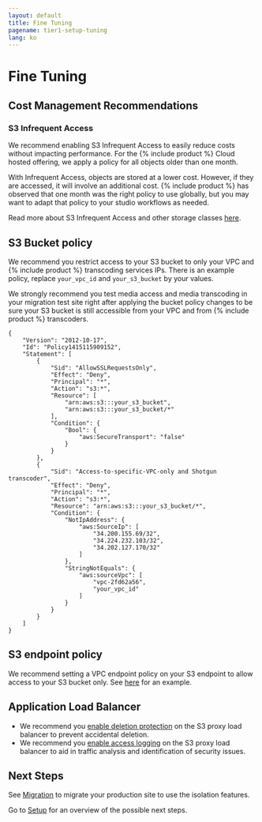 ```yaml
---
layout: default
title: Fine Tuning
pagename: tier1-setup-tuning
lang: ko
---
```


# Fine Tuning

## Cost Management Recommendations

### S3 Infrequent Access

We recommend enabling S3 Infrequent Access to easily reduce costs without impacting performance. For the {% include product %} Cloud hosted offering, we apply a policy for all objects older than one month.

With Infrequent Access, objects are stored at a lower cost. However, if they are accessed, it will involve an additional cost. {% include product %} has observed that one month was the right policy to use globally, but you may want to adapt that policy to your studio workflows as needed.

Read more about S3 Infrequent Access and other storage classes [here](https://aws.amazon.com/s3/storage-classes/).

## S3 Bucket policy

We recommend you restrict access to your S3 bucket to only your VPC and {% include product %} transcoding services IPs. There is an example policy, replace `your_vpc_id` and `your_s3_bucket` by your values.

We strongly recommend you test media access and media transcoding in your migration test site right after applying the bucket policy changes to be sure your S3 bucket is still accessible from your VPC and from {% include product %} transcoders.

```
{
    "Version": "2012-10-17",
    "Id": "Policy1415115909152",
    "Statement": [
        {
            "Sid": "AllowSSLRequestsOnly",
            "Effect": "Deny",
            "Principal": "*",
            "Action": "s3:*",
            "Resource": [
                "arn:aws:s3:::your_s3_bucket",
                "arn:aws:s3:::your_s3_bucket/*"
            ],
            "Condition": {
                "Bool": {
                    "aws:SecureTransport": "false"
                }
            }
        },
        {
            "Sid": "Access-to-specific-VPC-only and Shotgun transcoder",
            "Effect": "Deny",
            "Principal": "*",
            "Action": "s3:*",
            "Resource": "arn:aws:s3:::your_s3_bucket/*",
            "Condition": {
                "NotIpAddress": {
                    "aws:SourceIp": [
                        "34.200.155.69/32",
                        "34.224.232.103/32",
                        "34.202.127.170/32"
                    ]
                },
                "StringNotEquals": {
                    "aws:sourceVpc": [
                        "vpc-2fd62a56",
                        "your_vpc_id"
                    ]
                }
            }
        }
    ]
}
```

## S3 endpoint policy

We recommend setting a VPC endpoint policy on your S3 endpoint to allow access to your S3 bucket only. See [here](https://docs.aws.amazon.com/vpc/latest/userguide/vpc-endpoints-s3.html#vpc-endpoints-policies-s3) for an example.

## Application Load Balancer

  * We recommend you [enable deletion protection](https://docs.aws.amazon.com/elasticloadbalancing/latest/application/application-load-balancers.html#deletion-protection) on the S3 proxy load balancer to prevent accidental deletion.
  * We recommend you [enable access logging](https://docs.aws.amazon.com/elasticloadbalancing/latest/application/load-balancer-access-logs.html#enable-access-logging) on the S3 proxy load balancer to aid in traffic analysis and identification of security issues.

## Next Steps

See [Migration](./migration.md) to migrate your production site to use the isolation features.

Go to [Setup](./setup.md) for an overview of the possible next steps.
